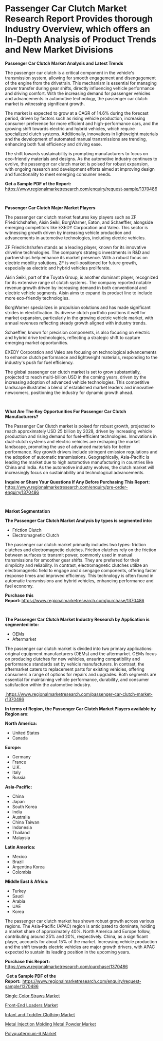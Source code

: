<p><h1>Passenger Car Clutch Market Research Report Provides thorough Industry Overview, which offers an In-Depth Analysis of Product Trends and New Market Divisions</h1></p><p><strong>Passenger Car Clutch Market Analysis and Latest Trends</strong></p>
<p><p>The passenger car clutch is a critical component in the vehicle's transmission system, allowing for smooth engagement and disengagement of the engine from the drivetrain. This mechanism is essential for managing power transfer during gear shifts, directly influencing vehicle performance and driving comfort. With the increasing demand for passenger vehicles and advancements in automotive technology, the passenger car clutch market is witnessing significant growth.</p><p>The market is expected to grow at a CAGR of 14.6% during the forecast period, driven by factors such as rising vehicle production, increasing consumer preference for more efficient and high-performance cars, and the growing shift towards electric and hybrid vehicles, which require specialized clutch systems. Additionally, innovations in lightweight materials and the development of automated manual transmissions are trending, enhancing both fuel efficiency and driving ease. </p><p>The shift towards sustainability is prompting manufacturers to focus on eco-friendly materials and designs. As the automotive industry continues to evolve, the passenger car clutch market is poised for robust expansion, with ongoing research and development efforts aimed at improving design and functionality to meet emerging consumer needs.</p></p>
<p><strong>Get a Sample PDF of the Report:&nbsp;</strong> <a href="https://www.regionalmarketresearch.com/enquiry/request-sample/1370486">https://www.regionalmarketresearch.com/enquiry/request-sample/1370486</a></p>
<p>&nbsp;</p>
<p><strong>Passenger Car Clutch Major Market Players</strong></p>
<p><p>The passenger car clutch market features key players such as ZF Friedrichshafen, Aisin Seiki, BorgWarner, Eaton, and Schaeffler, alongside emerging competitors like EXEDY Corporation and Valeo. This sector is witnessing growth driven by increasing vehicle production and advancements in automotive technologies, including electric vehicles.</p><p>ZF Friedrichshafen stands as a leading player, known for its innovative driveline technologies. The company’s strategic investments in R&D and partnerships help enhance its market presence. With a robust focus on electric mobility solutions, ZF is well-positioned for future growth, especially as electric and hybrid vehicles proliferate.</p><p>Aisin Seiki, part of the Toyota Group, is another dominant player, recognized for its extensive range of clutch systems. The company reported notable revenue growth driven by increasing demand in both conventional and electric vehicle segments. Aisin aims to expand its product line to include more eco-friendly technologies.</p><p>BorgWarner specializes in propulsion solutions and has made significant strides in electrification. Its diverse clutch portfolio positions it well for market expansion, particularly in the growing electric vehicle market, with annual revenues reflecting steady growth aligned with industry trends.</p><p>Schaeffler, known for precision components, is also focusing on electric and hybrid drive technologies, reflecting a strategic shift to capture emerging market opportunities.</p><p>EXEDY Corporation and Valeo are focusing on technological advancements to enhance clutch performance and lightweight materials, responding to the industry's push for fuel efficiency.</p><p>The global passenger car clutch market is set to grow substantially, projected to reach multi-billion USD in the coming years, driven by the increasing adoption of advanced vehicle technologies. This competitive landscape illustrates a blend of established market leaders and innovative newcomers, positioning the industry for dynamic growth ahead.</p></p>
<p>&nbsp;</p>
<p><strong>What Are The Key Opportunities For Passenger Car Clutch Manufacturers?</strong></p>
<p><p>The Passenger Car Clutch market is poised for robust growth, projected to reach approximately USD 25 billion by 2028, driven by increasing vehicle production and rising demand for fuel-efficient technologies. Innovations in dual-clutch systems and electric vehicles are reshaping the market landscape, promoting the use of advanced materials for better performance. Key growth drivers include stringent emission regulations and the adoption of automatic transmissions. Geographically, Asia-Pacific is leading the market due to high automotive manufacturing in countries like China and India. As the automotive industry evolves, the clutch market will increasingly focus on sustainability and technological advancements.</p></p>
<p><strong>Inquire or Share Your Questions If Any Before Purchasing This Report:</strong> <a href="https://www.regionalmarketresearch.com/enquiry/pre-order-enquiry/1370486">https://www.regionalmarketresearch.com/enquiry/pre-order-enquiry/1370486</a></p>
<p>&nbsp;</p>
<p><strong>Market Segmentation</strong></p>
<p><strong>The Passenger Car Clutch Market Analysis by types is segmented into:</strong></p>
<p><ul><li>Friction Clutch</li><li>Electromagnetic Clutch</li></ul></p>
<p><p>The passenger car clutch market primarily includes two types: friction clutches and electromagnetic clutches. Friction clutches rely on the friction between surfaces to transmit power, commonly used in manual transmissions for smoother gear shifts. They are preferred for their simplicity and reliability. In contrast, electromagnetic clutches utilize an electromagnetic field to engage and disengage components, offering faster response times and improved efficiency. This technology is often found in automatic transmissions and hybrid vehicles, enhancing performance and fuel economy.</p></p>
<p><strong>Purchase this Report:&nbsp;</strong><a href="https://www.regionalmarketresearch.com/purchase/1370486">https://www.regionalmarketresearch.com/purchase/1370486</a></p>
<p>&nbsp;</p>
<p><strong>The Passenger Car Clutch Market Industry Research by Application is segmented into:</strong></p>
<p><ul><li>OEMs</li><li>Aftermarket</li></ul></p>
<p><p>The passenger car clutch market is divided into two primary applications: original equipment manufacturers (OEMs) and the aftermarket. OEMs focus on producing clutches for new vehicles, ensuring compatibility and performance standards set by vehicle manufacturers. In contrast, the aftermarket caters to replacement parts for existing vehicles, offering consumers a range of options for repairs and upgrades. Both segments are essential for maintaining vehicle performance, durability, and consumer satisfaction within the automotive industry.</p></p>
<p><a href="https://www.regionalmarketresearch.com/passenger-car-clutch-market-r1370486">&nbsp;https://www.regionalmarketresearch.com/passenger-car-clutch-market-r1370486</a></p>
<p><strong>In terms of Region, the Passenger Car Clutch Market Players available by Region are:</strong></p>
<p>
    <p> <strong> North America: </strong>
        <ul>
            <li>United States</li>
            <li>Canada</li>
        </ul>
        </p> 
    <p> <strong> Europe: </strong>
        <ul>
            <li>Germany</li>
            <li>France</li>
            <li>U.K.</li>
            <li>Italy</li>
            <li>Russia</li>
        </ul>
        </p> 
    <p> <strong> Asia-Pacific: </strong>
        <ul>
            <li>China</li>
            <li>Japan</li>
            <li>South Korea</li>
            <li>India</li>
            <li>Australia</li>
            <li>China Taiwan</li>
            <li>Indonesia</li>
            <li>Thailand</li>
            <li>Malaysia</li>
        </ul>
        </p> 
    <p> <strong> Latin America: </strong>
        <ul>
            <li>Mexico</li>
            <li>Brazil</li>
            <li>Argentina Korea</li>
            <li>Colombia</li>
        </ul>
        </p> 
    <p> <strong> Middle East & Africa: </strong>
        <ul>
            <li>Turkey</li>
            <li>Saudi</li>
            <li>Arabia</li>
            <li>UAE</li>
            <li>Korea</li>
        </ul>
    </p>
    </p>
<p><p>The passenger car clutch market has shown robust growth across various regions. The Asia-Pacific (APAC) region is anticipated to dominate, holding a market share of approximately 40%. North America and Europe follow, contributing around 25% and 20%, respectively. China, as a significant player, accounts for about 15% of the market. Increasing vehicle production and the shift towards electric vehicles are major growth drivers, with APAC expected to sustain its leading position in the upcoming years.</p></p>
<p><strong>Purchase this Report: </strong><a href="https://www.regionalmarketresearch.com/purchase/1370486">https://www.regionalmarketresearch.com/purchase/1370486</a></p>
<p>&nbsp;<strong>Get a Sample PDF of the Report:&nbsp;&nbsp;</strong><a href="https://www.regionalmarketresearch.com/enquiry/request-sample/1370486">https://www.regionalmarketresearch.com/enquiry/request-sample/1370486</a></p>
<p><strong></strong></p>
<p><p><a href="https://github.com/kathiestrine5ty/Market-Research-Report-List-1/blob/main/single-color-straws-market.md">Single Color Straws Market</a></p><p><a href="https://medium.com/@mdmostafijarmd_93801/front-end-loaders-industry-forecast-market-shifts-and-strategic-imperatives-2024-2031-8582e654fc42?postPublishedType=repub">Front-End Loaders Market</a></p><p><a href="https://medium.com/@mdmostafijarmd_93801/what-innovations-and-market-trends-are-shaping-the-infant-and-toddler-clothing-market-5ce548007f05?postPublishedType=repub">Infant and Toddler Clothing Market</a></p><p><a href="https://issuu.com/reportprime-2/docs/metal-injection-molding-metal-powde_9251b0c412321c">Metal Injection Molding Metal Powder Market</a></p><p><a href="https://github.com/alesiasc0na/Market-Research-Report-List-1/blob/main/polyquaternium-6-market.md">Polyquaternium-6 Market</a></p></p>